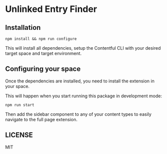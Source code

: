 # Unlinked Entry Finder

## Installation

```
npm install && npm run configure
```

This will install all dependencies, setup the Contentful CLI with your desired target space and target environment.

## Configuring your space

Once the dependencies are installed, you need to install the extension in your space.

This will happen when you start running this package in development mode:

```
npm run start
```

Then add the sidebar component to any of your content types to easily navigate to the full page extension.

## LICENSE

MIT
